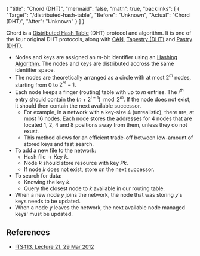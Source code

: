 {
	"title": "Chord (DHT)",
	"mermaid": false,
	"math": true,
	"backlinks": [
		{
			"Target": "/distributed-hash-table",
			"Before": "Unknown",
			"Actual": "Chord (DHT)",
			"After": "Unknown"
		}
	]
}

Chord is a [Distributed Hash Table](/distributed-hash-table/) (DHT) protocol and algorithm. It is one of the four original DHT protocols, along with [CAN](/content-addressable-network-dht/), [Tapestry (DHT)](/tapestry-dht/) and [Pastry (DHT)](/pastry-dht/).

- Nodes and keys are assigned an _m_-bit identifier using an [Hashing Algorithm](/hashing-algorithm/). The nodes and keys are distributed accross the same identifier space.
- The nodes are theoretically arranged as a circle with at most $2^m$ nodes, starting from 0 to $2^m-1$.
- Each node keeps a finger (routing) table with up to $m$ entries. The $i^{th}$ entry should contain the $(n+2^{i-1}) \mod 2^m$. If the node does not exist, it should then contain the next available successor.
    - For example, in a network with a key-size 4 (unrealistic), there are, at most 16 nodes. Each node stores the addresses for 4 nodes that are located 1, 2, 4 and 8 positions away from them, unless they do not exust.
    - This method allows for an efficient trade-off between low-amount of stored keys and fast search.
- To add a new file to the network:
  - Hash file -> Key $k$.
  - Node $k$ should store resource with key $Pk$.
  - If node $k$ does not exist, store on the next successor.
- To search for data:
  - Knowing the key $k$.
  - Query the closest node to $k$ available in our routing table.
- When a new node $y$ joins the network, the node that was storing $y$'s keys needs to be updated.
- When a node $y$ leaves the network, the next available node managed keys' must be updated.

## References

- [ITS413, Lecture 21, 29 Mar 2012](https://www.youtube.com/watch?v=qqv4OJ5Lc4E)